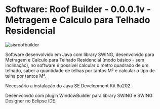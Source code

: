 # Software: Roof Builder - 0.0.0.1v - Metragem e Calculo para Telhado Residencial

![sisroofbuilder](https://repository-images.githubusercontent.com/882546943/542ecbb6-6d12-4271-950f-1fff2534f97b)

Software desenvolvido em Java com library SWING, desenvolvido para Metragem e Calculo para Telhado Residencial (modo básico - sem inclinação), no software é possível calcular o metro quadrado de um telhado, saber a quantidade de telhas por tantos M² e calcular o tipo de telha por tantos M².

Necessário a instalação do Java SE Development Kit 8u202.

Desenvolvido com plugin WindowBuilder para library SWING e SWING Designer no Eclipse IDE.
